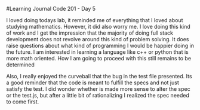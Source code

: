 #Learning Journal Code 201 - Day 5

I loved doing todays lab, it reminded me of everything that I loved about studying mathematics. However, it did also worry me. I love doing this kind of work and I get the impression that the majority of doing full stack development does not revolve around this kind of problem solving. It does raise questions about what kind of programming I would be happier doing in the future. I am interested in learning a language like c++ or python that is more math oriented. How I am going to proceed with this still remains to be determined

Also, I really enjoyed the curveball that the bug in the test file presented. Its a good reminder that the code is meant to fulfill the specs and not just satisfy the test. I did wonder whether is made more sense to alter the spec or the test.js, but after a little bit of rationalizing I realized the spec needed to come first. 
